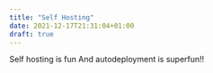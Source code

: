 ```yaml
---
title: "Self Hosting"
date: 2021-12-17T21:31:04+01:00
draft: true
---
```


Self hosting is fun And autodeployment is superfun!!
